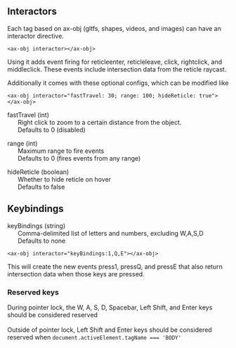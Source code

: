 ## Interactors

Each tag based on ax-obj (gltfs, shapes, videos, and images) can have an interactor directive.

`<ax-obj interactor></ax-obj>`

Using it adds event firing for reticleenter, reticleleave, click, rightclick, and middleclick.
These events include intersection data from the reticle raycast.

Additionally it comes with these optional configs, which can be modified like

`<ax-obj interactor="fastTravel: 30; range: 100; hideReticle: true"></ax-obj>`

fastTravel (int)<br>
&nbsp;&nbsp;&nbsp;&nbsp;&nbsp;&nbsp;Right click to zoom to a certain distance from the object.<br>
&nbsp;&nbsp;&nbsp;&nbsp;&nbsp;&nbsp;Defaults to 0 (disabled)

range (int)<br>
&nbsp;&nbsp;&nbsp;&nbsp;&nbsp;&nbsp;Maximum range to fire events<br>
&nbsp;&nbsp;&nbsp;&nbsp;&nbsp;&nbsp;Defaults to 0 (fires events from any range)

hideReticle (boolean)<br>
&nbsp;&nbsp;&nbsp;&nbsp;&nbsp;&nbsp;Whether to hide reticle on hover<br>
&nbsp;&nbsp;&nbsp;&nbsp;&nbsp;&nbsp;Defaults to false

## Keybindings

keyBindings (string)<br>
&nbsp;&nbsp;&nbsp;&nbsp;&nbsp;&nbsp;Comma-delimited list of letters and numbers, excluding W,A,S,D<br>
&nbsp;&nbsp;&nbsp;&nbsp;&nbsp;&nbsp;Defaults to none

`<ax-obj interactor="keyBindings:1,Q,E"></ax-obj>`

This will create the new events press1, pressQ, and pressE that also return intersection data when those keys are pressed.

### Reserved keys

During pointer lock, the W, A, S, D, Spacebar, Left Shift, and Enter keys should be considered reserved<br><br>
Outside of pointer lock, Left Shift and Enter keys should be considered reserved when `document.activeElement.tagName === 'BODY'`
